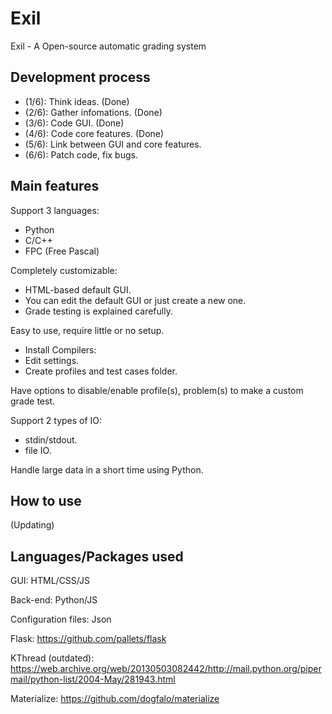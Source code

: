 # Exil
Exil - A Open-source automatic grading system

## Development process
- (1/6): Think ideas. (Done)
- (2/6): Gather infomations. (Done)
- (3/6): Code GUI. (Done)
- (4/6): Code core features. (Done)
- (5/6): Link between GUI and core features.
- (6/6): Patch code, fix bugs.

## Main features
Support 3 languages:
- Python
- C/C++
- FPC (Free Pascal)

Completely customizable:
- HTML-based default GUI.
- You can edit the default GUI or just create a new one.
- Grade testing is explained carefully.

Easy to use, require little or no setup.
- Install Compilers:
- Edit settings.
- Create profiles and test cases folder.

Have options to disable/enable profile(s), problem(s) to make a custom grade test.

Support 2 types of IO:
- stdin/stdout.
- file IO.

Handle large data in a short time using Python.

## How to use
(Updating)

## Languages/Packages used
GUI: HTML/CSS/JS

Back-end: Python/JS

Configuration files: Json

Flask: https://github.com/pallets/flask

KThread (outdated): https://web.archive.org/web/20130503082442/http://mail.python.org/pipermail/python-list/2004-May/281943.html

Materialize: https://github.com/dogfalo/materialize
